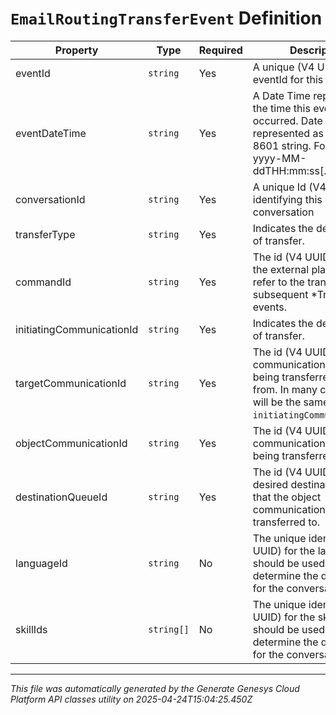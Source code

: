 # `EmailRoutingTransferEvent` Definition

| Property | Type | Required | Description |
|----------|------|----------|-------------|
| eventId | `string` | Yes | A unique (V4 UUID) eventId for this event |
| eventDateTime | `string` | Yes | A Date Time representing the time this event occurred. Date time is represented as an ISO-8601 string. For example: yyyy-MM-ddTHH:mm:ss[.mmm]Z |
| conversationId | `string` | Yes | A unique Id (V4 UUID) identifying this conversation |
| transferType | `string` | Yes | Indicates the desired type of transfer. |
| commandId | `string` | Yes | The id (V4 UUID) used by the external platform to refer to the transfer in subsequent *Transfer events. |
| initiatingCommunicationId | `string` | Yes | Indicates the desired type of transfer. |
| targetCommunicationId | `string` | Yes | The id (V4 UUID) of the communication that is being transferred away from. In many cases this will be the same as the `initiatingCommunicationId`. |
| objectCommunicationId | `string` | Yes | The id (V4 UUID) of the communication that is being transferred. |
| destinationQueueId | `string` | Yes | The id (V4 UUID) of the desired destination queue that the object communication should be transferred to. |
| languageId | `string` | No | The unique identifier (V4 UUID) for the language that should be used to determine the destination for the conversation. |
| skillIds | `string[]` | No | The unique identifiers (V4 UUID) for the skills that should be used to determine the destination for the conversation. |

---

*This file was automatically generated by the Generate Genesys Cloud Platform API classes utility on 2025-04-24T15:04:25.450Z*
